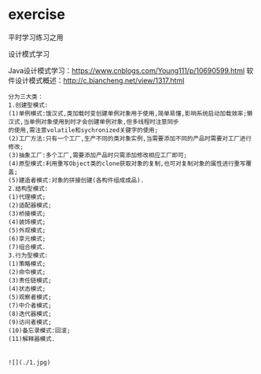 # exercise
平时学习练习之用

设计模式学习

Java设计模式学习：https://www.cnblogs.com/Young111/p/10690599.html
软件设计模式概述：http://c.biancheng.net/view/1317.html

	分为三大类：
	1.创建型模式:
	(1)单例模式:饿汉式,类加载时变创建单例对象用于使用,简单易懂,影响系统启动加载效率;懒汉式,当单例对象使用到时才会创建单例对象,但多线程时注意同步
	的使用,需注意volatile和sychronized关键字的使用;
	(2)工厂方法:只有一个工厂,生产不同的类对象实例,当需要添加不同的产品时需要对工厂进行修改;
	(3)抽象工厂:多个工厂,需要添加产品时只需添加修改相应工厂即可;
	(4)原型模式:利用重写Object类的clone获取对象的复制,也可对复制对象的属性进行重写覆盖;
	(5)建造者模式:对象的拼接创建(各构件组成成品).
	2.结构型模式:
	(1)代理模式;
	(2)适配器模式;
	(3)桥接模式;
	(4)装饰模式;
	(5)外观模式;
	(6)享元模式;
	(7)组合模式.
	3.行为型模式:
	(1)策略模式;
	(2)命令模式;
	(3)责任链模式;
	(4)状态模式;
	(5)观察者模式;
	(7)中介者模式;
	(8)迭代器模式;
	(9)访问者模式;
	(10)备忘录模式:回滚;
	(11)解释器模式.
	
	
	![](./1.jpg)